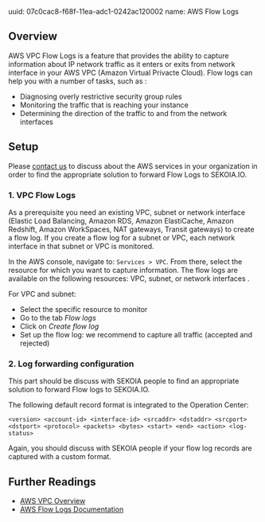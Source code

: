 uuid: 07c0cac8-f68f-11ea-adc1-0242ac120002
name: AWS Flow Logs 

## Overview
AWS VPC Flow Logs is a feature that provides the ability to capture information about IP network traffic as it enters or exits from network interface in your AWS VPC (Amazon Virtual Privacte Cloud). Flow logs can help you with a number of tasks, such as :

- Diagnosing overly restrictive security group rules
- Monitoring the traffic that is reaching your instance
- Determining the direction of the traffic to and from the network interfaces 

## Setup
Please [contact us](mailto:support@sekoia.io) to discuss about the AWS services in your organization in order to find the appropriate solution to forward Flow Logs to SEKOIA.IO.

### 1. VPC Flow Logs 

As a prerequisite you need an existing VPC, subnet or network interface (Elastic Load Balancing, Amazon RDS, Amazon ElastiCache, Amazon Redshift, Amazon WorkSpaces, NAT gateways, Transit gateways) to create a flow log. If you create a flow log for a subnet or VPC, each network interface in that subnet or VPC is monitored.

In the AWS console, navigate to: `Services > VPC`. From there, select the resource for which you want to capture information. The flow logs are available on the following resources: VPC, subnet, or network interfaces .

For VPC and subnet:

- Select the specific resource to monitor
- Go to the tab *Flow logs*
- Click on *Create flow log*
- Set up the flow log: we recommend to capture all traffic (accepted and rejected) 

### 2. Log forwarding configuration

This part should be discuss with SEKOIA people to find an appropriate solution to forward Flow logs to SEKOIA.IO.

The following default record format is integrated to the Operation Center:

`<version> <account-id> <interface-id> <srcaddr> <dstaddr> <srcport> <dstport> <protocol> <packets> <bytes> <start> <end> <action> <log-status>`

Again, you should discuss with SEKOIA people if your flow log records are captured with a custom format.

## Further Readings
- [AWS VPC Overview](https://aws.amazon.com/vpc/)
- [AWS Flow Logs Documentation](https://docs.aws.amazon.com/vpc/latest/userguide/flow-logs.html)

